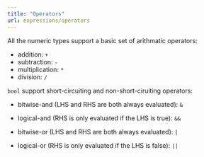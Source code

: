 ```yaml
---
title: "Operators"
url: expressions/operators
---
```


All the numeric types support a basic set of arithmatic operators:

* addition: `+`
* subtraction: `-`
* multiplication: `*`
* division: `/`

`bool` support short-circuiting and non-short-ciruiting operators:

* bitwise-and (LHS and RHS are both always evaluated): `&`
* logical-and (RHS is only evaluated if the LHS is true): `&&`

* bitwise-or (LHS and RHS are both always evaluated): `|`
* logical-or (RHS is only evaluated if the LHS is false): `||`
